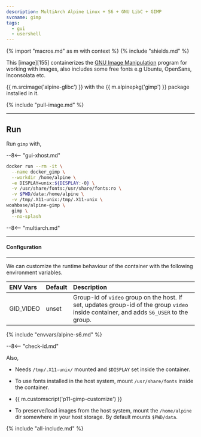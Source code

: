 ```yaml
---
description: MultiArch Alpine Linux + S6 + GNU LibC + GIMP
svcname: gimp
tags:
  - gui
  - usershell
---
```


{% import "macros.md" as m with context %}
{% include "shields.md" %}

This [image][155] containerizes the [GNU Image Manipulation][1]
program for working with images, also includes some free fonts e.g
Ubuntu, OpenSans, Inconsolata etc.

{{ m.srcimage('alpine-glibc') }} with the {{ m.alpinepkg('gimp')
}} package installed in it.

{% include "pull-image.md" %}

---
Run
---

Run `gimp` with,

--8<-- "gui-xhost.md"

``` sh
docker run --rm -it \
  --name docker_gimp \
  --workdir /home/alpine \
  -e DISPLAY=unix:${DISPLAY:-0} \
  -v /usr/share/fonts:/usr/share/fonts:ro \
  -v $PWD/data:/home/alpine \
  -v /tmp/.X11-unix:/tmp/.X11-unix \
woahbase/alpine-gimp \
  gimp \
  --no-splash
```

--8<-- "multiarch.md"

---
#### Configuration
---

We can customize the runtime behaviour of the container with the
following environment variables.

| ENV Vars                 | Default      | Description
| :---                     | :---         | :---
| GID_VIDEO                | unset        | Group-id of `video` group on the host. If set, updates group-id of the group `video` inside container, and adds `S6_USER` to the group.
{% include "envvars/alpine-s6.md" %}

--8<-- "check-id.md"

Also,

* Needs `/tmp/.X11-unix/` mounted and `$DISPLAY` set inside the
  container.

* To use fonts installed in the host system, mount
  `/usr/share/fonts` inside the container.

* {{ m.customscript('p11-gimp-customize') }}

* To preserve/load images from the host system,  mount the
  `/home/alpine` dir somewhere in your host storage. By default
  mounts `$PWD/data`.

[1]: https://www.gimp.org/

{% include "all-include.md" %}
